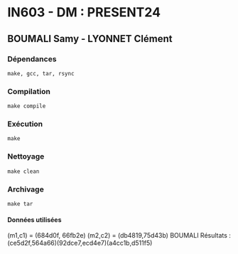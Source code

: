 # IN603 - DM : PRESENT24 

## BOUMALI Samy - LYONNET Clément

### Dépendances
	make, gcc, tar, rsync

### Compilation
	make compile
	
### Exécution
	make
	
### Nettoyage
	make clean
	
### Archivage
	make tar
	
#### Données utilisées
(m1,c1) = (684d0f, 66fb2e) (m2,c2) = (db4819,75d43b) BOUMALI
Résultats : (ce5d2f,564a66)(92dce7,ecd4e7)(a4cc1b,d511f5)
